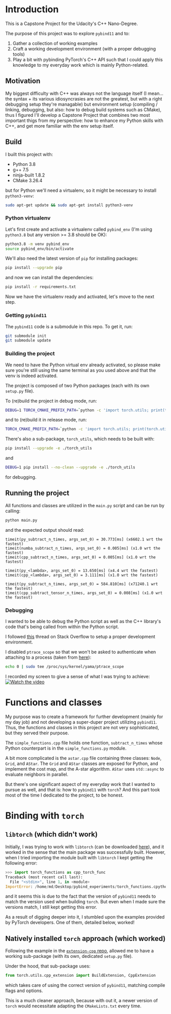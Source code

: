 # Introduction

This is a Capstone Project for the Udacity's C++ Nano-Degree.

The purpose of this project was to explore `pybind11` and to:
1. Gather a collection of working examples
2. Craft a working development environment (with a proper debugging tools)
3. Play a bit with pybinding PyTorch's C++ API
such that I could apply this knowledge to my everyday work which is mainly Python-related.


## Motivation

My biggest difficulty with C++ was always not the language itself (I mean... the syntax + its various idiosyncrasies are not the greatest, but with a right debugging setup they're managable) but environment setup (compiling / linking, debugging, but also: how to debug build systems such as CMake), thus I figured I'll develop a Capstone Project that combines two most important thigs from my perspective: how to enhance my Python skills with C++, and get more familiar with the env setup itself.


## Build

I built this project with:
* Python 3.8
* g++ 7.5
* ninja-built 1.8.2
* CMake 3.26.4

but for Python we'll need a virtualenv, so it might be necessary to install `python3-venv`:
```bash
sudo apt-get update && sudo apt-get install python3-venv
```

### Python virtualenv

Let's first create and activate a virtualenv called `pybind_env` (I'm using `python3.8` but any version >= 3.8 should be OK):
```bash
python3.8 -m venv pybind_env
source pybind_env/bin/activate
```
We'll also need the latest version of `pip` for installing packages:
```bash
pip install --upgrade pip
```
and now we can install the dependencies:
```bash
pip install -r requirements.txt
```
Now we have the virtualenv ready and activated, let's move to the next step.


### Getting `pybind11`

The `pybind11` code is a submodule in this repo. To get it, run:
```bash
git submodule init
git submodule update
```


### Building the project

We need to have the Python virtual env already activated, so please make sure you're still using the same terminal as you used above and that the venv is indeed activated. 

The project is composed of two Python packages (each with its own `setup.py` file).

To (re)build the project in debug mode, run:
```bash
DEBUG=1 TORCH_CMAKE_PREFIX_PATH=`python -c 'import torch.utils; print(torch.utils.cmake_prefix_path)'` pip install --no-clean --upgrade -e .
```

and to (re)build it in release mode, run:
```bash
TORCH_CMAKE_PREFIX_PATH=`python -c 'import torch.utils; print(torch.utils.cmake_prefix_path)'` pip install --upgrade -e .
```

There's also a sub-package, `torch_utils`, which needs to be built with:
```bash
pip install --upgrade -e ./torch_utils
```
and
```bash
DEBUG=1 pip install --no-clean --upgrade -e ./torch_utils
```
for debugging.


## Running the project

All functions and classes are utilized in the `main.py` script and can be run by calling:
```bash
python main.py
```
and the expected output should read:
```
timeit(py_subtract_n_times, args_set_0) = 30.773[ms] (x6602.1 wrt the fastest)
timeit(numba_subtract_n_times, args_set_0) = 0.005[ms] (x1.0 wrt the fastest)
timeit(cpp_subtract_n_times, args_set_0) = 0.005[ms] (x1.0 wrt the fastest)

timeit(py_<lambda>, args_set_0) = 13.650[ms] (x4.4 wrt the fastest)
timeit(cpp_<lambda>, args_set_0) = 3.111[ms] (x1.0 wrt the fastest)

timeit(py_subtract_n_times, args_set_0) = 584.810[ms] (x71240.1 wrt the fastest)
timeit(cpp_subtract_tensor_n_times, args_set_0) = 0.008[ms] (x1.0 wrt the fastest)
```

### Debugging

I wanted to be able to debug the Python script as well as the C++ library's code that's being called from within the Python script.

I followed [this](https://stackoverflow.com/questions/71125094/debug-a-python-c-c-pybind11-extension-in-vscode-linux) thread on Stack Overflow to setup a proper development environment.

I disabled `ptrace_scope` so that we won't be asked to authenticate when attaching to a process (taken from [here](https://github.com/Microsoft/MIEngine/wiki/Troubleshoot-attaching-to-processes-using-GDB)):
```bash
echo 0 | sudo tee /proc/sys/kernel/yama/ptrace_scope
```

I recorded my screen to give a sense of what I was trying to achieve:
[![Watch the video](https://img.youtube.com/vi/4nGcLkVcF9o/hqdefault.jpg)](https://www.youtube.com/embed/4nGcLkVcF9o)


# Functions and classes

My purpose was to create a framework for further development (mainly for my day job) and not developing a super-duper project utilizing `pybind11`. Thus, the functions and classes in this project are not very sophisticated, but they served their purpose.

The `simple_functions.cpp` file holds one function, `subtract_n_times` whose Python counterpart is in the `simple_functions.py` module.

A bit more complicated is the `astar.cpp` file containing three classes: `Node`, `Grid`, and `AStar`. The `Grid` and `AStar` classes are exposed for Python, and implement the cost map, and the A-star algorithm. `AStar` uses `std::async` to evaluate neighbors in parallel.

But there's one significant aspect of my everyday work that I wanted to pursue as well, and that is: how to `pybind11` with `torch`? And this part took most of the time I dedicated to the project, to be honest.

# Binding with `torch`

## `libtorch` (which didn't work)
Initially, I was trying to work with `libtorch` (can be downloaded [here](https://pytorch.org/get-started/locally/)), and it worked in the sense that the main package was successfully built. However, when I tried importing the module built with `libtorch` I kept getting the following error:
```python
>>> import torch_functions as cpp_torch_func
Traceback (most recent call last):
  File "<stdin>", line 1, in <module>
ImportError: /home/md/Desktop/pybind_experiments/torch_functions.cpython-38-x86_64-linux-gnu.so: undefined symbol: _ZN8pybind116detail11type_casterIN2at6TensorEvE4loadENS_6handleEb
```
and it seems this is due to the fact that the version of `pybind11` needs to match the version used when building `torch`. But even when I made sure the versions match, I still kept getting this error.

As a result of digging deeper into it, I stumbled upon the examples provided by PyTorch developers. One of them, detailed below, worked!


## Natively installed `torch` approach (which worked)
Following the example in the [`extension-cpp` repo](https://github.com/pytorch/extension-cpp/blob/master/cpp/setup.py), allowed me to have a working sub-package (with its own, dedicated `setup.py` file).

Under the hood, that sub-package uses:
```python
from torch.utils.cpp_extension import BuildExtension, CppExtension
```
which takes care of using the correct version of `pybind11`, matching compile flags and options.

This is a much cleaner approach, because with out it, a newer version of `torch` would necessitate adapting the `CMakeLists.txt` every time.
